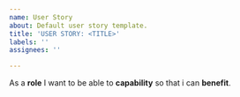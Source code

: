 ```yaml
---
name: User Story
about: Default user story template.
title: 'USER STORY: <TITLE>'
labels: ''
assignees: ''

---
```


As a **role** I want to be able to **capability** so that  i can **benefit**.
